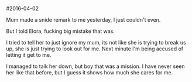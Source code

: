 #2016-04-02

Mum made a snide remark to me yesterday, I just couldn't even.

But I told Elora, fucking big mistake that was.

I tried to tell her to just ignore my mum, its not like she is trying to break us up, she is just trying to look out for me. Next minute I'm being accused of letting it get to me.

I managed to talk her down, but boy that was a mission. I have never seen her like that before, but I guess it shows how much she cares for me.